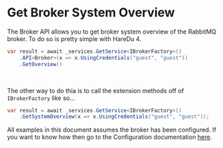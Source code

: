 # Get Broker System Overview

The Broker API allows you to get broker system overview of the RabbitMQ broker. To do so is pretty simple with HareDu 4.

```c#
var result = await _services.GetService<IBrokerFactory>()
    .API<Broker>(x => x.UsingCredentials("guest", "guest"))
    .GetOverview()
```
<br>

The other way to do thia is to call the extension methods off of ```IBrokerFactory``` like so...

```c#
var result = await _services.GetService<IBrokerFactory>()
    .GetSystemOverview(x => x.UsingCredentials("guest", "guest"));
```

All examples in this document assumes the broker has been configured. If you want to know how then go to the Configuration documentation [here](https://github.com/ahives/HareDu3/blob/master/docs/configuration.md).

